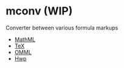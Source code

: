 # mconv (WIP)

Converter between various formula markups

- [MathML](https://www.w3.org/TR/MathML3/)
- [TeX](https://en.wikipedia.org/wiki/TeX)
- [OMML](https://docs.microsoft.com/en-us/archive/blogs/murrays/mathml-and-ecma-math-omml)
- [Hwp](https://cdn.hancom.com/link/docs/%ED%95%9C%EA%B8%80%EB%AC%B8%EC%84%9C%ED%8C%8C%EC%9D%BC%ED%98%95%EC%8B%9D_%EC%88%98%EC%8B%9D_revision1.3.pdf)
